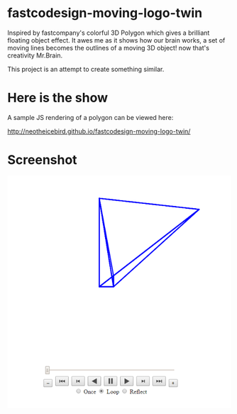 fastcodesign-moving-logo-twin
=============================

Inspired by fastcompany's colorful 3D Polygon which gives a brilliant floating object effect. 
It awes me as it shows how our brain works, a set of moving lines becomes the outlines of a moving 3D object! 
now that's creativity Mr.Brain.

This project is an attempt to create something similar.

Here is the show
================
A sample JS rendering of a polygon can be viewed here:

http://neotheicebird.github.io/fastcodesign-moving-logo-twin/

Screenshot
==========

![screenshot](https://raw.githubusercontent.com/neotheicebird/fastcodesign-moving-logo-twin/gh-pages/screenshot_ghpages.PNG)
